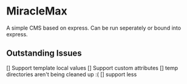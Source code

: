 # MiracleMax

A simple CMS based on express. Can be run seperately or bound into express.

## Outstanding Issues

[] Support template local values
[] Support custom attributes
[] temp directories aren't being cleaned up :(
[] support less

